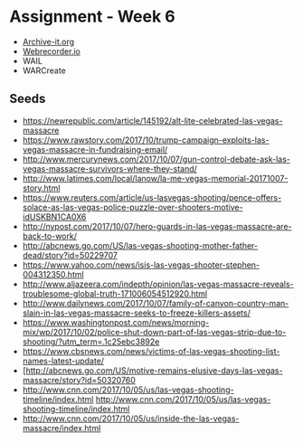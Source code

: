 # Assignment - Week 6

* [Archive-it.org](https://archive-it.org/collections/9539)
* [Webrecorder.io](https://webrecorder.io/pvargas/las-vegas-massacre-2017)
* WAIL
* WARCreate 

## Seeds
* https://newrepublic.com/article/145192/alt-lite-celebrated-las-vegas-massacre 
* https://www.rawstory.com/2017/10/trump-campaign-exploits-las-vegas-massacre-in-fundraising-email/
* http://www.mercurynews.com/2017/10/07/gun-control-debate-ask-las-vegas-massacre-survivors-where-they-stand/ 
* http://www.latimes.com/local/lanow/la-me-vegas-memorial-20171007-story.html 
* https://www.reuters.com/article/us-lasvegas-shooting/pence-offers-solace-as-las-vegas-police-puzzle-over-shooters-motive-idUSKBN1CA0X6 
* http://nypost.com/2017/10/07/hero-guards-in-las-vegas-massacre-are-back-to-work/ 
* http://abcnews.go.com/US/las-vegas-shooting-mother-father-dead/story?id=50229707
* https://www.yahoo.com/news/isis-las-vegas-shooter-stephen-004312350.html 
* http://www.aljazeera.com/indepth/opinion/las-vegas-massacre-reveals-troublesome-global-truth-171006054512920.html 
* http://www.dailynews.com/2017/10/07/family-of-canyon-country-man-slain-in-las-vegas-massacre-seeks-to-freeze-killers-assets/ 
* https://www.washingtonpost.com/news/morning-mix/wp/2017/10/02/police-shut-down-part-of-las-vegas-strip-due-to-shooting/?utm_term=.1c25ebc3892e 
* https://www.cbsnews.com/news/victims-of-las-vegas-shooting-list-names-latest-update/ 
* [http://abcnews.go.com/US/motive-remains-elusive-days-las-vegas-massacre/story?id=50320760 
* http://www.cnn.com/2017/10/05/us/las-vegas-shooting-timeline/index.html http://www.cnn.com/2017/10/05/us/las-vegas-shooting-timeline/index.html 
* http://www.cnn.com/2017/10/05/us/inside-the-las-vegas-massacre/index.html 

